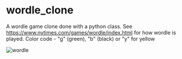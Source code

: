 # wordle_clone
A wordle game clone done with a python class.
See https://www.nytimes.com/games/wordle/index.html for how wordle is played. 
Color code - "g" (green), "b" (black) or "y" for yellow


![wordle](https://user-images.githubusercontent.com/55434969/173581572-e74936a5-aa22-4a87-ae94-64fe8e365e08.png)
